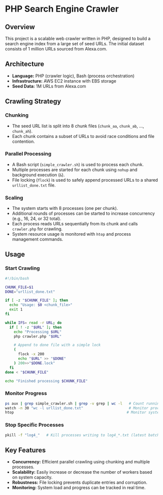# PHP Search Engine Crawler

## Overview

This project is a scalable web crawler written in PHP, designed to build a search engine index from a large set of seed URLs. The initial dataset consists of 1 million URLs sourced from Alexa.com.

## Architecture

- **Language:** PHP (crawler logic), Bash (process orchestration)
- **Infrastructure:** AWS EC2 instance with EBS storage
- **Seed Data:** 1M URLs from Alexa.com

## Crawling Strategy

### Chunking

- The seed URL list is split into 8 chunk files (`chunk_aa`, `chunk_ab`, ..., `chunk_ah`).
- Each chunk contains a subset of URLs to avoid race conditions and file contention.

### Parallel Processing

- A Bash script (`simple_crawler.sh`) is used to process each chunk.
- Multiple processes are started for each chunk using `nohup` and background execution (`&`).
- File locking (`flock`) is used to safely append processed URLs to a shared `urllist_done.txt` file.

### Scaling

- The system starts with 8 processes (one per chunk).
- Additional rounds of processes can be started to increase concurrency (e.g., 16, 24, or 32 total).
- Each process reads URLs sequentially from its chunk and calls `crawler.php` for crawling.
- System resource usage is monitored with `htop` and process management commands.

## Usage

### Start Crawling

```bash
#!/bin/bash

CHUNK_FILE=$1
DONE="urllist_done.txt"

if [ -z "$CHUNK_FILE" ]; then
  echo "Usage: $0 <chunk_file>"
  exit 1
fi

while IFS= read -r URL; do
  if [ ! -z "$URL" ]; then
    echo "Processing $URL"
    php crawler.php "$URL"

    # Append to done file with a simple lock
    (
      flock -x 200
      echo "$URL" >> "$DONE"
    ) 200>>"$DONE.lock"
  fi
done < "$CHUNK_FILE"

echo "Finished processing $CHUNK_FILE"
```

### Monitor Progress

```bash
ps aux | grep simple_crawler.sh | grep -v grep | wc -l   # Count running processes
watch -n 30 "wc -l urllist_done.txt"                     # Monitor processed URLs
htop                                                    # Monitor system load
```

### Stop Specific Processes

```bash
pkill -f "log4_"   # Kill processes writing to log4_*.txt (latest batch)
```

## Key Features

- **Concurrency:** Efficient parallel crawling using chunking and multiple processes.
- **Scalability:** Easily increase or decrease the number of workers based on system capacity.
- **Robustness:** File locking prevents duplicate entries and corruption.
- **Monitoring:** System load and progress can be tracked in real time.
